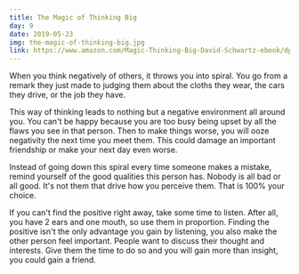 ```yaml
---
title: The Magic of Thinking Big
day: 9
date: 2019-05-23
img: the-magic-of-thinking-big.jpg
link: https://www.amazon.com/Magic-Thinking-Big-David-Schwartz-ebook/dp/B00NGZIR92
---
```


When you think negatively of others, it throws you into spiral. You go from a
remark they just made to judging them about the cloths they wear, the cars they
drive, or the job they have.

This way of thinking leads to nothing but a negative environment all around you.
You can't be happy because you are too busy being upset by all the flaws you see
in that person. Then to make things worse, you will ooze negativity the next time
you meet them. This could damage an important friendship or make your next day
even worse.

Instead of going down this spiral every time someone makes a mistake, remind
yourself of the good qualities this person has. Nobody is all bad or all good.
It's not them that drive how you perceive them. That is 100% your choice.

If you can't find the positive right away, take some time to listen. After all,
you have 2 ears and one mouth, so use them in proportion. Finding the positive
isn't the only advantage you gain by listening, you also make the other person
feel important. People want to discuss their thought and interests. Give them
the time to do so and you will gain more than insight, you could gain a friend.
